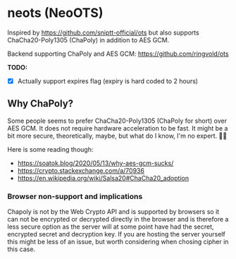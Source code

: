 # neots (NeoOTS)

Inspired by https://github.com/sniptt-official/ots but also supports
ChaCha20-Poly1305 (ChaPoly) in addition to AES GCM.

Backend supporting ChaPoly and AES GCM: https://github.com/ringvold/ots

**TODO:**
- [x] Actually support expires flag (expiry is hard coded to 2 hours)


## Why ChaPoly?
Some people seems to prefer ChaCha20-Poly1305 (ChaPoly for short) over AES
GCM. It does not require hardware acceleration to be fast. It might be a bit
more secure, theoretically, maybe, but what do I know, I'm no expert. 🤷‍♂️

Here is some reading though:
- https://soatok.blog/2020/05/13/why-aes-gcm-sucks/
- https://crypto.stackexchange.com/a/70936
- https://en.wikipedia.org/wiki/Salsa20#ChaCha20_adoption

### Browser non-support and implications
Chapoly is not by the Web Crypto API and is supported by browsers so it can not
be encrypted or decrypted directly in the browser and is therefore a less secure
option as the server will at some point have had the secret, encrypted secret
and decryption key. If you are hosting the server yourself this might be less of
an issue, but worth considering when chosing cipher in this case.
